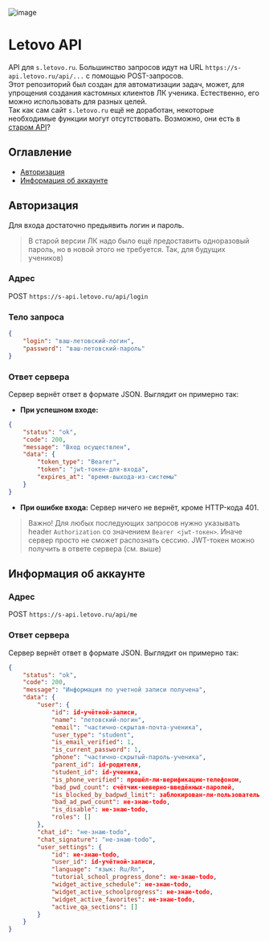 ![image](https://user-images.githubusercontent.com/43724263/184696262-3d25bb6e-8366-4561-b553-3a17ff2506c7.png)

# Letovo API
API для `s.letovo.ru`. Большинство запросов идут на URL `https://s-api.letovo.ru/api/...` с помощью POST-запросов.<br>
Этот репозиторий был создан для автоматизации задач, может, для упрощения создания кастомных клиентов ЛК ученика. Естественно, его можно использовать для разных целей.<br>
Так как сам сайт `s.letovo.ru` ещё не доработан, некоторые необходимые функции могут отсутствовать. Возможно, они есть в [старом API](https://github.com/Milk-Cool/letovo-api/blob/main/OLD-API.md)?

## Оглавление
- [Авторизация](https://github.com/Milk-Cool/letovo-api/tree/main#авторизация)
- [Информация об аккаунте](https://github.com/Milk-Cool/letovo-api/tree/main#информация-об-аккаунте)

## Авторизация
Для входа достаточно предьявить логин и пароль.
> В старой версии ЛК надо было ещё предоставить одноразовый пароль, но в новой этого не требуется. Так, для будущих учеников)
### Адрес
POST `https://s-api.letovo.ru/api/login`
### Тело запроса
```json
{
    "login": "ваш-летовский-логин",
    "password": "ваш-летовский-пароль"
}
```
### Ответ сервера
Сервер вернёт ответ в формате JSON. Выглядит он примерно так:
- **При успешном входе:**
```json
{
    "status": "ok",
    "code": 200,
    "message": "Вход осуществлен",
    "data": {
        "token_type": "Bearer",
        "token": "jwt-токен-для-входа",
        "expires_at": "время-выхода-из-системы"
    }
}
```
- **При ошибке входа:**
Сервер ничего не вернёт, кроме HTTP-кода 401.

> Важно! Для любых последующих запросов нужно указывать header `Authorization` со значением `Bearer <jwt-токен>`. Иначе сервер просто не сможет распознать сессию. JWT-токен можно получить в ответе сервера (см. выше)

## Информация об аккаунте
### Адрес
POST `https://s-api.letovo.ru/api/me`
### Ответ сервера
Сервер вернёт ответ в формате JSON. Выглядит он примерно так:
```json
{
    "status": "ok",
    "code": 200,
    "message": "Информация по учетной записи получена",
    "data": {
        "user": {
            "id": id-учётной-записи,
            "name": "летовский-логин",
            "email": "частично-скрытая-почта-ученика",
            "user_type": "student",
            "is_email_verified": 1,
            "is_current_password": 1,
            "phone": "частично-скрытый-пароль-ученика",
            "parent_id": id-родителя,
            "student_id": id-ученика,
            "is_phone_verified": прошёл-ли-верификацию-телефоном,
            "bad_pwd_count": счётчик-неверно-введённых-паролей,
            "is_blocked_by_badpwd_limit": заблокирован-ли-пользователь,
            "bad_ad_pwd_count": не-знаю-todo,
            "is_disable": не-знаю-todo,
            "roles": []
        },
        "chat_id": "не-знаю-todo",
        "chat_signature": "не-знаю-todo",
        "user_settings": {
            "id": не-знаю-todo,
            "user_id": id-учётной-записи,
            "language": "язык: Ru/Rn",
            "tutorial_school_progress_done": не-знаю-todo,
            "widget_active_schedule": не-знаю-todo,
            "widget_active_schoolprogress": не-знаю-todo,
            "widget_active_favorites": не-знаю-todo,
            "active_qa_sections": []
        }
    }
}
```
